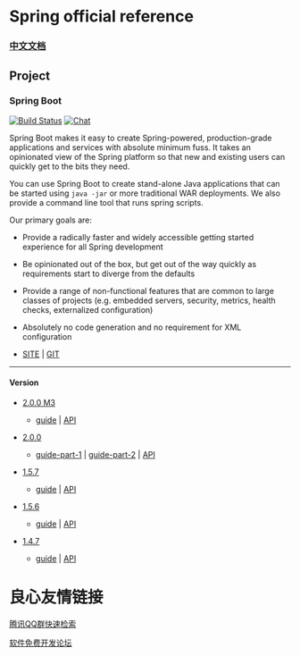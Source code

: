  

# Spring official reference

### [中文文档](README_zh.md)

## Project 

### Spring Boot
[![Build Status](https://ci.spring.io/api/v1/teams/spring-boot/pipelines/spring-boot/jobs/build/badge)](https://ci.spring.io/teams/spring-boot/pipelines/spring-boot?groups=Build")   [![Chat](https://badges.gitter.im/JoinChat.svg)](https://gitter.im/spring-projects/spring-boot?utm_source=badge&utm_medium=badge&utm_campaign=pr-badge&utm_content=badge")

Spring Boot makes it easy to create Spring-powered, production-grade applications and
services with absolute minimum fuss. It takes an opinionated view of the Spring platform
so that new and existing users can quickly get to the bits they need.

You can use Spring Boot to create stand-alone Java applications that can be started using
`java -jar` or more traditional WAR deployments. We also provide a command line tool
that runs spring scripts.

Our primary goals are:

* Provide a radically faster and widely accessible getting started experience for all
Spring development
* Be opinionated out of the box, but get out of the way quickly as requirements start to
diverge from the defaults
* Provide a range of non-functional features that are common to large classes of projects
(e.g. embedded servers, security, metrics, health checks, externalized configuration)
* Absolutely no code generation and no requirement for XML configuration

* [SITE](https://spring.io/projects/spring-boot) | [GIT](https://github.com/spring-projects/spring-boot)
-------
#### Version 
* [2.0.0 M3](https://github.com/caojiele/Spring-official-reference/blob/master/Spring-Boot/version/documents/2.0.0.M3)
  * [guide](https://github.com/caojiele/Spring-official-reference/blob/master/Spring-Boot/version/documents/2.0.0.M3/guide.md) | [API](https://github.com/caojiele/Spring-official-reference/blob/master/Spring-Boot/version/documents/2.0.0.M3/API.md)
  
* [2.0.0](https://github.com/caojiele/Spring-official-reference/blob/master/Spring-Boot/version/documents/2.0.0)
  * [guide-part-1](https://github.com/caojiele/Spring-official-reference/blob/master/Spring-Boot/version/documents/2.0.0/guide-part-1.md) | [guide-part-2](https://github.com/caojiele/Spring-official-reference/blob/master/Spring-Boot/version/documents/2.0.0/guide-part-2.md) | [API](https://github.com/caojiele/Spring-official-reference/blob/master/Spring-Boot/version/documents/2.0.0/API.md)

* [1.5.7](https://github.com/caojiele/Spring-official-reference/blob/master/Spring-Boot/version/documents/1.5.7)
  * [guide](https://github.com/caojiele/Spring-official-reference/blob/master/Spring-Boot/version/documents/1.5.7/guide.md) | [API](https://github.com/caojiele/Spring-official-reference/blob/master/Spring-Boot/version/documents/1.5.7/API.md)
  
* [1.5.6](https://github.com/caojiele/Spring-official-reference/blob/master/Spring-Boot/version/documents/1.5.6)
  * [guide](https://github.com/caojiele/Spring-official-reference/blob/master/Spring-Boot/version/documents/1.5.6/guide.md) | [API](https://github.com/caojiele/Spring-official-reference/blob/master/Spring-Boot/version/documents/1.5.6/API.md)
  
* [1.4.7](https://github.com/caojiele/Spring-official-reference/blob/master/Spring-Boot/version/documents/1.4.7)
  * [guide](https://github.com/caojiele/Spring-official-reference/blob/master/Spring-Boot/version/documents/1.4.7/guide.md) | [API](https://github.com/caojiele/Spring-official-reference/blob/master/Spring-Boot/version/documents/1.4.7/API.md)


 # 良心友情链接

[腾讯QQ群快速检索](http://u.720life.cn/s/8cf73f7c)

[软件免费开发论坛](http://u.720life.cn/s/bbb01dc0)